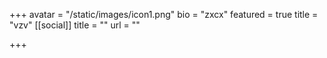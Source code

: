 +++
avatar = "/static/images/icon1.png"
bio = "zxcx"
featured = true
title = "vzv"
[[social]]
title = ""
url = ""

+++
